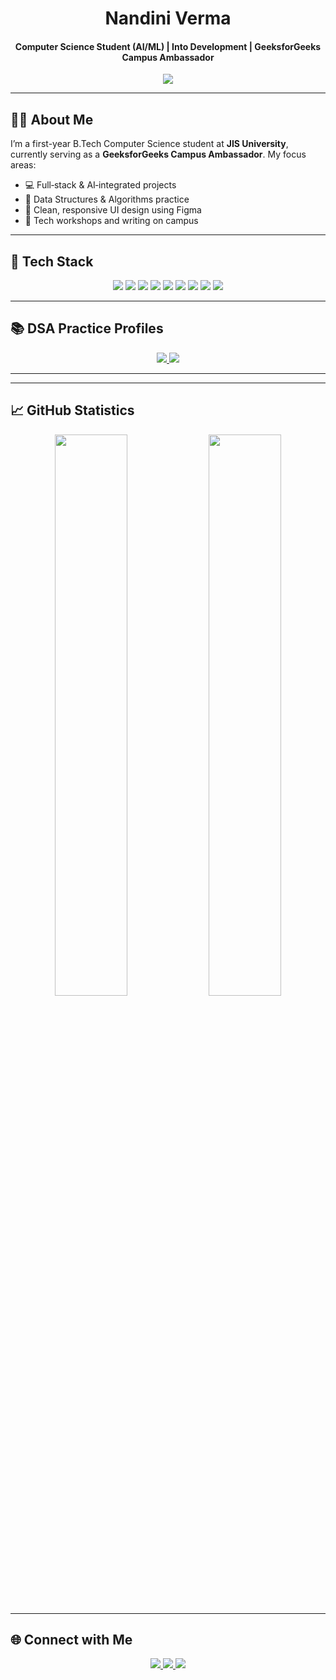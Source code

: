 <h1 align="center">Nandini Verma</h1>
<h4 align="center">Computer Science Student (AI/ML) | Into Development | GeeksforGeeks Campus Ambassador</h4>

<p align="center">
  <img src="https://readme-typing-svg.demolab.com?font=Fira+Code&pause=1000&color=F479E2&center=true&vCenter=true&width=435&lines=Code.+Design.+Automate;Welcome+to+my+Tech+Space!" />
</p>

---

## 🧑‍💻 About Me

I’m a first-year B.Tech Computer Science student at **JIS University**, currently serving as a **GeeksforGeeks Campus Ambassador**. My focus areas:

- 💻 Full‑stack & AI‑integrated projects  
- 🧠 Data Structures & Algorithms practice  
- 🎨 Clean, responsive UI design using Figma  
- 🤝 Tech workshops and writing on campus

---

## 💼 Tech Stack

<p align="center">
  <img src="https://img.shields.io/badge/C-00599C?logo=c&logoColor=white&style=for-the-badge"/>
  <img src="https://img.shields.io/badge/Python-3776AB?logo=python&logoColor=white&style=for-the-badge"/>
  <img src="https://img.shields.io/badge/Java-007396?logo=java&logoColor=white&style=for-the-badge"/>
  <img src="https://img.shields.io/badge/HTML5-E34F26?logo=html5&logoColor=white&style=for-the-badge"/>
  <img src="https://img.shields.io/badge/CSS3-1572B6?logo=css3&logoColor=white&style=for-the-badge"/>
  <img src="https://img.shields.io/badge/JavaScript-F7DF1E?logo=javascript&logoColor=black&style=for-the-badge"/>
  <img src="https://img.shields.io/badge/Figma-F24E1E?logo=figma&logoColor=white&style=for-the-badge"/>
  <img src="https://img.shields.io/badge/GitHub-181717?logo=github&logoColor=white&style=for-the-badge"/>
  <img src="https://img.shields.io/badge/Git-F05032?logo=git&logoColor=white&style=for-the-badge"/>
</p>

---

## 📚 DSA Practice Profiles

<p align="center">
  <a href="https://auth.geeksforgeeks.org/user/nandini_verma/profile" target="_blank">
    <img src="https://img.shields.io/badge/GeeksforGeeks-2F8D46?logo=geeksforgeeks&logoColor=white&style=for-the-badge" />
  </a>
  <a href="https://leetcode.com/u/nandiniiverma/" target="_blank">
    <img src="https://img.shields.io/badge/LeetCode-FFA116?logo=leetcode&logoColor=black&style=for-the-badge" />
  </a>
</p>

---


---

## 📈 GitHub Statistics

<p align="center">
  <img src="https://github-readme-stats.vercel.app/api?username=nandiniverma29&show_icons=true&theme=tokyonight&hide_border=true&custom_title=Nandini's%20GitHub%20Stats" width="48%" />
  <img src="https://github-readme-streak-stats.herokuapp.com/?user=nandiniverma29&theme=tokyonight&hide_border=true" width="48%" />
</p>


---

## 🌐 Connect with Me

<p align="center">
  <a href="https://www.linkedin.com/in/nandini-verma-814b66347/" target="_blank">
    <img src="https://img.shields.io/badge/LinkedIn-%230077B5?logo=linkedin&logoColor=white&style=for-the-badge" />
  </a>
  <a href="mailto:nandiniverma0129@gmail.com" target="_blank">
    <img src="https://img.shields.io/badge/Gmail-D14836?logo=gmail&logoColor=white&style=for-the-badge" />
  </a>
  <a href="https://your-portfolio-link.com" target="_blank">
    <img src="https://img.shields.io/badge/Portfolio-000000?logo=firefox&logoColor=white&style=for-the-badge" />
  </a>
</p>
